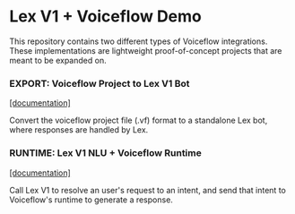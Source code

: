 # Lex V1 + Voiceflow Demo

This repository contains two different types of Voiceflow integrations. These implementations are lightweight proof-of-concept projects that are meant to be expanded on.

### EXPORT: Voiceflow Project to Lex V1 Bot

[[documentation]](https://github.com/voiceflow/lex-demo/blob/master/lib/export/README.md)

Convert the voiceflow project file (.vf) format to a standalone Lex bot, where responses are handled by Lex.

### RUNTIME: Lex V1 NLU + Voiceflow Runtime

[[documentation]](https://github.com/voiceflow/lex-demo/blob/master/lib/runtime/README.md)

Call Lex V1 to resolve an user's request to an intent, and send that intent to Voiceflow's runtime to generate a response.
